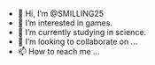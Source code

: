 - 👋 Hi, I’m @SMILLING25
- 👀 I’m interested in games.
- 🌱 I’m currently studying in science.
- 💞️ I’m looking to collaborate on ...
- 📫 How to reach me ...

<!---
SMILLING25/SMILLING25 is a ✨ special ✨ repository because its `README.md` (this file) appears on your GitHub profile.
You can click the Preview link to take a look at your changes.
--->
